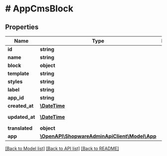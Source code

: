 # # AppCmsBlock

## Properties

Name | Type | Description | Notes
------------ | ------------- | ------------- | -------------
**id** | **string** |  | [optional]
**name** | **string** |  |
**block** | **object** |  |
**template** | **string** |  |
**styles** | **string** |  |
**label** | **string** |  |
**app_id** | **string** |  |
**created_at** | [**\DateTime**](\DateTime.md) |  | [readonly]
**updated_at** | [**\DateTime**](\DateTime.md) |  | [optional] [readonly]
**translated** | **object** |  | [optional]
**app** | [**\OpenAPI\ShopwareAdminApiClient\Model\App**](App.md) |  | [optional]

[[Back to Model list]](../../README.md#models) [[Back to API list]](../../README.md#endpoints) [[Back to README]](../../README.md)
